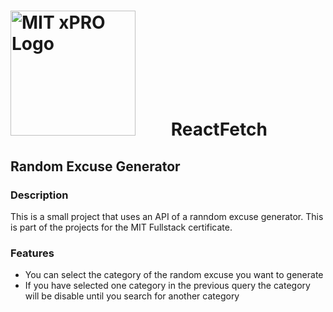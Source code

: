 # <img src="https://globalalumni.xpro.mit.edu/wp-content/uploads/2020/03/main-nav-logo.png" alt="MIT xPRO Logo" style="float: center; margin-right: 50px;" width="200"/>  ReactFetch 

## Random Excuse Generator

### Description 

This is a small project that uses an API of a ranndom excuse generator. This is part of the projects for the MIT Fullstack certificate. 

### Features

* You can select the category of the random excuse you want to generate 
* If you have selected one category in the previous query the category will be disable until you search for another category


